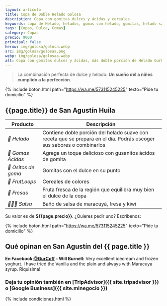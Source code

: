 ```yaml
---
layout: articulo
title: Copa de Doble Helado Golosa
description: Copa con gomitas dulces y ácidas y cereales
keywords: copa de Helado, helados, gomas con helado, gomitas, helado san agustin huila, helados san agustin
tags: [Copas, Dulce, Gomas]
category: Copas
precio: 9000
principal: false
herow: img/golosa/golosa.webp
src: img/golosa/golosaa.png
webp: img/golosa/golosaa.webp
alt: Copa con gomitas dulces y ácidas, más doble porción de Helado GurCoff
---
```

>La combinación perfecta de dulce y helado. **Un sueño del a niñes cumplido a la perfección**.

{% include boton.html path="https://wa.me/573115245225" texto="Pide tu domicilio" %}

## {{page.title}} de San Agustín Huila

| Producto | Descripción |
| ----------- | ------ |
| *🍦 Helado* | Contiene doble porción del helado suave con receta que se prepara en el día. Podrás escoger sus sabores o combinarlos |
| *🐛 Gomas Ácidas* | Agrega un toque delicioso con gusanitos ácidos de gomita |
| *🐻 Ositos de goma* | Gomitas con el dulce en su punto |
| *🍡 FrutLoops* | Cereales de colores |
| *🍓 Fresas* | Fruta fresca de la región que equilibra muy bien el dulce de la copa |
| *🍓🍋🥝 Salsa* | Baño de salsa de maracuyá, fresa y kiwi |

Su valor es de **${{page.precio}}**. ¿Quieres pedir uno? Escríbenos:

{% include boton.html path="https://wa.me/573115245225" texto="Pide tu domicilio" %}

## Qué opinan en San Agustín del {{ page.title }}

**En Facebook [@GurCoff]({{site.facebook}}) - Will Burnell:** Very excellent icecream and frozen yoghurt. I have tried the Vanilla and the plain and always with Maracuya syrup. Riquisima!

### Deja tu opinión también en [TripAdvisor]({{ site.tripadvisor }}) o [Google Business]({{ site.minegocio }})

{% include condiciones.html %}
